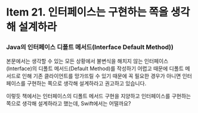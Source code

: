 # Item 21. 인터페이스는 구현하는 쪽을 생각해 설계하라

### Java의 인터페이스 디폴트 메서드(Interface Default Method))

본문에서는 생각할 수 있는 모든 상황에서 불변식을 해치지 않는 인터페이스(Interface)의 디폴트 메서드(Default Method)를 작성하기 어렵고 때문에 디폴트 메서드로 인해 기존 클라이언트를 망가뜨릴 수 있기 때문에 꼭 필요한 경우가 아니면 인터페이스를 구현하는 쪽으로 생각해 설계하라고 권고하고 있습니다. 

이렇듯 책에서는 인터페이스의 디폴트 메서드 구현을 지양하고 인터페이스를 구현하는 쪽으로 생각해 설계하라고 했는데, Swift에서는 어떨까요?

